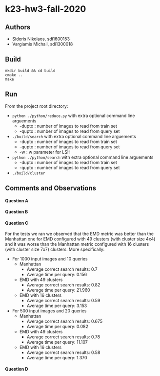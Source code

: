 # k23-hw3-fall-2020

## Authors
 * Sideris Nikolaos, sdi1600153
 * Vargiamis Michail, sdi1300018

## Build 
```
mkdir build && cd build 
cmake .. 
make
```

## Run
From the project root directory:
  * `python ./python/reduce.py` with extra optional command line arguements
    * -dupto <int>: number of images to read from train set
    * -qupto <int>: number of images to read from query set
  * `./build/search` with extra optional command line arguements
    * -dupto <int>: number of images to read from train set
    * -qupto <int>: number of images to read from query set
    * -w <int>: w parameter for LSH
  * `python ./python/search` with extra optional command line arguements
    * -dupto <int>: number of images to read from train set
    * -qupto <int>: number of images to read from query set
  * `./build/cluster`

## Comments and Observations
#### Question A
#### Question B
#### Question C
For the tests we ran we observed that the EMD metric was better than the Manhattan one for EMD configured with 49 clusters (with cluster size 4x4) and it was worse than the Manhattan metric configured with 16 clusters (with cluster size 7x7) clusters. More specifically:
 * For 1000 input images and 10 queries
     * Manhattan
       * Average correct search results: 0.7
       * Average time per query: 0.156
     * EMD with 49 clusters 
       * Average correct search results: 0.82
       * Average time per query: 21.960
     * EMD with 16 clusters 
       * Average correct search results: 0.59
       * Average time per query: 3.153
 * For 500 input images and 20 queries
     * Manhattan
       * Average correct search results: 0.675
       * Average time per query: 0.082
     * EMD with 49 clusters
       * Average correct search results: 0.78
       * Average time per query: 11.107
     * EMD with 16 clusters
       * Average correct search results: 0.58
       * Average time per query: 1.370
#### Question D

